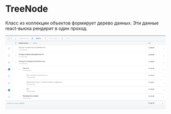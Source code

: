 # TreeNode

Класс из коллекции объектов формирует дерево данных. Эти данные react-вьюха рендерит в один проход. 

![alt tag](https://github.com/welljs/TreeNode/blob/master/img.png)
